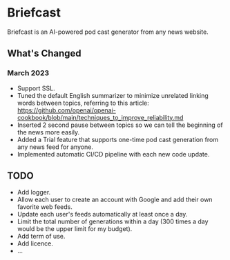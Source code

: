 # Briefcast

Briefcast is an AI-powered pod cast generator from any news website.

## What's Changed

### March 2023

- Support SSL.
- Tuned the default English summarizer to minimize unrelated linking words between topics, referring to this article: https://github.com/openai/openai-cookbook/blob/main/techniques_to_improve_reliability.md
- Inserted 2 second pause between topics so we can tell the beginning of the news more easily.
- Added a Trial feature that supports one-time pod cast generation from any news feed for anyone.
- Implemented automatic CI/CD pipeline with each new code update.

## TODO

- Add logger.
- Allow each user to create an account with Google and add their own favorite web feeds.
- Update each user's feeds automatically at least once a day.
- Limit the total number of generations within a day (300 times a day would be the upper limit for my budget).
- Add term of use.
- Add licence.
- ...
